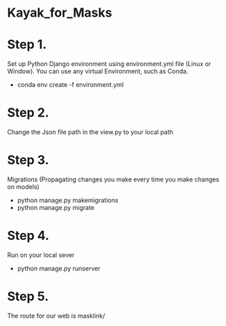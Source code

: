 # Kayak_for_Masks
# Step 1. 
Set up Python Django environment using environment.yml file (Linux or Window). You can use any virtual Environment, such as Conda. 

 - conda env create -f environment.yml
 
# Step 2.
Change the Json file path in the view.py to your local path 

# Step 3.
Migrations (Propagating changes you make every time you make changes on models) 

 - python manage.py makemigrations
 - python manage.py migrate

# Step 4.
Run on your local sever
- python manage.py runserver
 
# Step 5. 
The route for our web is masklink/ 
